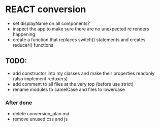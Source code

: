 # REACT conversion
* set displayName on all components?
* inspect the app to make sure there are no unexpected re renders happening
* create a function that replaces switch() statements and creates reducer() functions

## TODO:
* add constructor into my classes and make their properties readonly (also implement reduxers)
* add comment to all files at the very top (before use strict)
* rename modules to camelCase and files to lowercase

### After done
* delete conversion_plan.md
* remove unused css and js